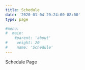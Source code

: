 ```yaml
---
title: Schedule
date: '2020-01-04 20:24:00-08:00'
type: page

#menu:
#  main:
    #parent: 'about'
#    weight: 20
#    name: 'Schedule'
---
```

Schedule Page